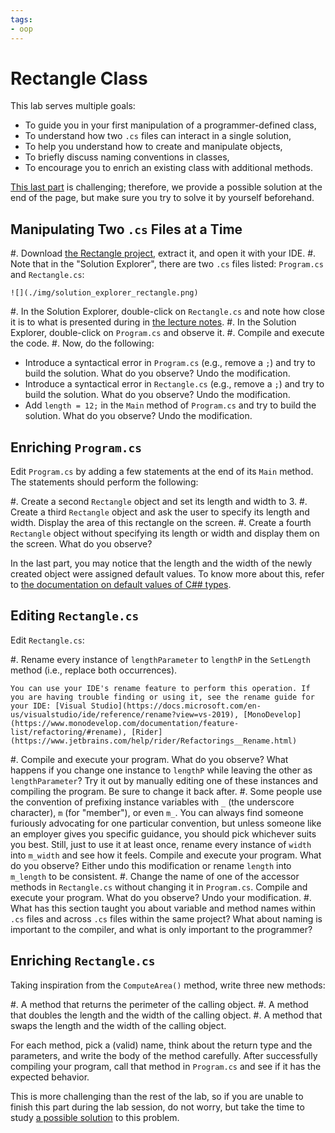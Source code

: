 ```yaml
---
tags:
- oop
---
```


#  Rectangle Class

This lab serves multiple goals:

- To guide you in your first manipulation of a programmer-defined class,
- To understand how two `.cs` files can interact in a single solution,
- To help you understand how to create and manipulate objects,
- To briefly discuss naming conventions in classes,
- To encourage you to enrich an existing class with additional methods.

[This last part](#enriching-rectangle.cs) is challenging; therefore, we provide a possible solution at the end of the page, but make sure you try to solve it by yourself beforehand.

## Manipulating Two `.cs` Files at a Time

#. Download [the Rectangle project](./code/projects/Rectangle.zip), extract it, and open it with your IDE.
#. Note that in the "Solution Explorer", there are two `.cs` files listed: `Program.cs` and `Rectangle.cs`:

    ![](./img/solution_explorer_rectangle.png)

#. In the Solution Explorer, double-click on `Rectangle.cs` and note how close it is to what is presented during in [the lecture notes](https://princomp.github.io/book.html#writing-our-first-class).
#. In the Solution Explorer, double-click on `Program.cs` and observe it.
#. Compile and execute the code.
#. Now, do the following:
  - Introduce a syntactical error in `Program.cs` (e.g., remove a `;`) and try to build the solution. What do you observe? Undo the modification.
  - Introduce a syntactical error in `Rectangle.cs` (e.g., remove a `;`) and try to build the solution. What do you observe?  Undo the modification.
  - Add `length = 12;` in the `Main` method of `Program.cs` and try to build the solution. What do you observe? Undo the modification.

## Enriching `Program.cs`

Edit `Program.cs` by adding a few statements at the end of its `Main` method. The statements should perform the following:

#. Create a second `Rectangle` object and set its length and width to 3.
#. Create a third `Rectangle` object and ask the user to specify its length and width. Display the area of this rectangle on the screen.
#. Create a fourth `Rectangle` object without specifying its length or width and display them on the screen. What do you observe?

In the last part, you may notice that the length and the width of the newly created object were assigned default values.
To know more about this, refer to [the documentation on default values of C## types](https://docs.microsoft.com/en-us/dotnet/csharp/language-reference/keywords/default-values-table).

## Editing `Rectangle.cs`

Edit `Rectangle.cs`:

#. Rename every instance of `lengthParameter` to `lengthP` in the `SetLength` method (i.e., replace both occurrences). 

    You can use your IDE's rename feature to perform this operation. If you are having trouble finding or using it, see the rename guide for your IDE: [Visual Studio](https://docs.microsoft.com/en-us/visualstudio/ide/reference/rename?view=vs-2019), [MonoDevelop](https://www.monodevelop.com/documentation/feature-list/refactoring/#rename), [Rider](https://www.jetbrains.com/help/rider/Refactorings__Rename.html)
    
#. Compile and execute your program. What do you observe? What happens if you change one instance to `lengthP` while leaving the other as `lengthParameter`?  Try it out by manually editing one of these instances and compiling the program.  Be sure to change it back after.
#. Some people use the convention of prefixing instance variables with `_` (the underscore character), `m` (for "member"), or even `m_`.
You can always find someone furiously advocating for one particular convention, but unless someone like an employer gives you specific guidance, you should pick whichever suits you best.
Still, just to use it at least once, rename every instance of `width` into `m_width` and see how it feels. Compile and execute your program. What do you observe?
Either undo this modification or rename `length` into `m_length` to be consistent. 
#. Change the name of one of the accessor methods in `Rectangle.cs` without changing it in `Program.cs`. Compile and execute your program. What do you observe? Undo your modification.
#. What has this section taught you about variable and method names within `.cs` files and across `.cs` files within the same project?  What about naming is important to the compiler, and what is only important to the programmer?

<!--
You can find a good summary of the pro and cons underscore Vs this
https://stackoverflow.com/a/17937309/
-->


## Enriching `Rectangle.cs`

Taking inspiration from the `ComputeArea()` method, write three new methods:

#. A method that returns the perimeter of the calling object.
#. A method that doubles the length and the width of the calling object.
#. A method that swaps the length and the width of the calling object.

For each method, pick a (valid) name, think about the return type and the parameters, and write the body of the method carefully.
After successfully compiling your program, call that method in `Program.cs` and see if it has the expected behavior.

This is more challenging than the rest of the lab, so if you are unable to finish this part during the lab session, do not worry, but take the time to study [a possible solution](./code/projects/Enriched_Rectangle.zip) to this problem.
